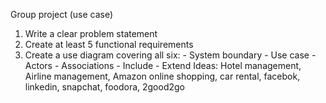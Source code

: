 Group project (use case)

1. Write a clear problem statement
2. Create at least 5 functional requirements
3. Create a use diagram covering all six:
		- System boundary
		- Use case
		- Actors
		- Associations
		- Include
		- Extend
Ideas:
Hotel management, Airline management, Amazon online shopping, car rental, facebok, linkedin, snapchat, foodora, 2good2go